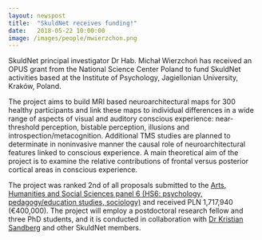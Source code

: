 ```yaml
---
layout: newspost
title:  "SkuldNet receives funding!"
date:   2018-05-22 10:00:00
image: /images/people/mwierzchon.png
---
```

SkuldNet principal investigator Dr Hab. Michał Wierzchoń has received an OPUS grant from the National Science Center Poland to fund SkuldNet activities based at the Institute of Psychology, Jagiellonian University, Kraków, Poland.

The project aims to build MRI based neuroarchitectural maps for 300 healthy participants and link these maps to individual differences in a wide range of aspects of visual and auditory conscious experience: near-threshold perception, bistable perception, illusions and introspection/metacognition. Additional TMS studies are planned to determinate in noninvasive manner the causal role of neuroarchitectural features linked to conscious experience. A main theoretical aim of the project is to examine the relative contributions of frontal versus posterior cortical areas in conscious experience.

The project was ranked 2nd of all proposals submitted to the [Arts, Humanities and Social Sciences panel 6 (HS6: psychology, pedagogy/education studies, sociology)](https://www.ncn.gov.pl/konkursy/wyniki/2018-05-15-opus14-preludium14?language=en) and received PLN 1,717,940 (€400,000). The project will employ a postdoctoral research fellow and three PhD students, and it is conducted in collaboration with [Dr Kristian Sandberg](https://skuldnet.github.io/consortium.html#Kristian%20Sandberg) and other SkuldNet members.
